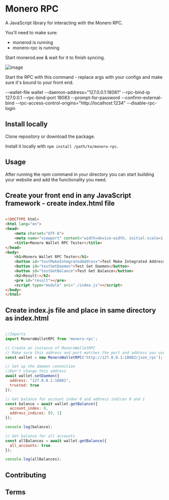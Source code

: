 # Monero RPC

A JavaScript library for interacting with the Monero RPC. 

You'll need to make sure:

- monerod is running
- monero-rpc is running

Start monerod.exe & wait for it to finish syncing.

![image](https://github.com/user-attachments/assets/2840a9d9-efe4-43e4-a7d7-d63829c41df9)

Start the RPC with this command - replace args with your configs and make sure it's bound to your front end.

--wallet-file wallet --daemon-address="127.0.0.1:18081" --rpc-bind-ip 127.0.0.1 --rpc-bind-port 18083 --prompt-for-password --confirm-external-bind --rpc-access-control-origins="http://localhost:1234" --disable-rpc-login

## Install locally

Clone repository or download the package.

Install it locally with ```npm install /path/to/monero-rpc.```

## Usage

After running the npm command in your directory you can start building your website and add the functionality you need. 

## Create your front end in any JavaScript framework - create index.html file

```html

<!DOCTYPE html>
<html lang="en">
<head>
    <meta charset="UTF-8">
    <meta name="viewport" content="width=device-width, initial-scale=1.0">
    <title>Monero Wallet RPC Tester</title>
</head>
<body>
    <h1>Monero Wallet RPC Tester</h1>
    <button id="testMakeIntegratedAddress">Test Make Integrated Address</button>
    <button id="testSetDaemon">Test Set Daemon</button>
    <button id="testGetBalance">Test Get Balance</button>
    <h2>Result:</h2>
    <pre id="result"></pre>
    <script type="module" src="./index.js"></script>
</body>
</html>

```

## Create index.js file and place in same directory as index.html

```javascript

//Imports
import MoneroWalletRPC from 'monero-rpc';

// Create an instance of MoneroWalletRPC
// Make sure this address and port matches the port and address you used to start up monero-wallet-rpc.exe
const wallet = new MoneroWalletRPC('http://127.0.0.1:18082/json_rpc');

// Set up the daemon connection
//Don't change this address
await wallet.setDaemon({
  address: "127.0.0.1:18081",
  trusted: true
});

// Get balance for account index 0 and address indices 0 and 1
const balance = await wallet.getBalance({
  account_index: 0,
  address_indices: [0, 1]
});

console.log(balance);

// Get balance for all accounts
const allBalances = await wallet.getBalance({
  all_accounts: true
});

console.log(allBalances);
```
## Contributing
## Terms
